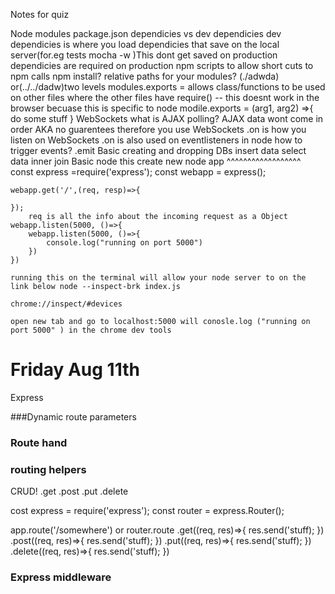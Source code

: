 Notes for quiz

Node modules
    package.json
    dependicies vs dev dependicies
        dev dependicies is where you load dependicies that save on the local server(for.eg tests mocha -w )This dont get saved on production
        dependicies are required on production 
    npm scripts to allow short cuts to npm calls
    npm install? 
    relative paths for your modules? (./adwda) or(../../dadw)two levels 
    modules.exports = allows class/functions to be used on other files where the other files have require() -- this doesnt work in the browser becuase this is specific to node
        modile.exports = (arg1, arg2) =>{
            do some stuff
        }
WebSockets
        what is AJAX polling? AJAX data wont come in order AKA no guarentees therefore you use WebSockets
        .on is how you listen on WebSockets
            .on is also used on eventlisteners in node
                how to trigger events? .emit
Basic creating and dropping DBs
        insert data
        select data
        inner join
Basic node
    this create new node app
    ^^^^^^^^^^^^^^^^^^
    const express =require('express');
    const webapp = express();

    webapp.get('/',(req, resp)=>{

    });
        req is all the info about the incoming request as a Object
    webapp.listen(5000, ()=>{
        webapp.listen(5000, ()=>{
            console.log("running on port 5000")
        })
    })

    running this on the terminal will allow your node server to on the link below node --inspect-brk index.js

    chrome://inspect/#devices

    open new tab and go to localhost:5000 will conosle.log ("running on port 5000" ) in the chrome dev tools 
# Friday Aug 11th

Express


###Dynamic route parameters


### Route hand

### routing helpers
CRUD!
    .get
    .post
    .put
    .delete

cost express = require('express');
const router = express.Router();

app.route('/somewhere') or router.route
    .get((req, res)=>{
        res.send('stuff);
    })
    .post((req, res)=>{
        res.send('stuff);
    })
    .put((req, res)=>{
        res.send('stuff);
    })
    .delete((req, res)=>{
        res.send('stuff);
    })

### Express middleware 

